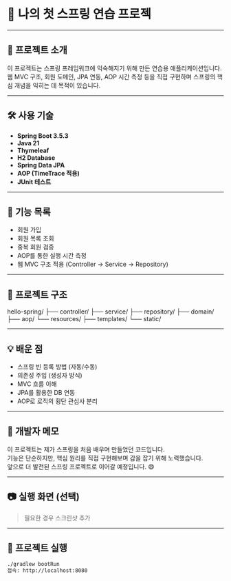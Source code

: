 # 🧪 나의 첫 스프링 연습 프로젝
---

## 📌 프로젝트 소개

이 프로젝트는 스프링 프레임워크에 익숙해지기 위해 만든 연습용 애플리케이션입니다.  
웹 MVC 구조, 회원 도메인, JPA 연동, AOP 시간 측정 등을 직접 구현하며 스프링의 핵심 개념을 익히는 데 목적이 있습니다.

---

## 🛠 사용 기술

- **Spring Boot 3.5.3**
- **Java 21**
- **Thymeleaf**
- **H2 Database**
- **Spring Data JPA**
- **AOP (TimeTrace 적용)**
- **JUnit 테스트**

---

## 🧱 기능 목록

- 회원 가입
- 회원 목록 조회
- 중복 회원 검증
- AOP를 통한 실행 시간 측정
- 웹 MVC 구조 적용 (Controller → Service → Repository)

---

## 📂 프로젝트 구조

hello-spring/
├── controller/
├── service/
├── repository/
├── domain/
├── aop/
└── resources/
├── templates/
└── static/


---

## 💡 배운 점

- 스프링 빈 등록 방법 (자동/수동)
- 의존성 주입 (생성자 방식)
- MVC 흐름 이해
- JPA를 활용한 DB 연동
- AOP로 로직의 횡단 관심사 분리

---

## 🚧 개발자 메모

이 프로젝트는 제가 스프링을 처음 배우며 만들었던 코드입니다.  
기능은 단순하지만, 핵심 원리를 직접 구현해보며 감을 잡기 위해 노력했습니다.  
앞으로 더 발전된 스프링 프로젝트로 이어갈 예정입니다. 😄

---

## 📷 실행 화면 (선택)

> 필요한 경우 스크린샷 추가

---

## 🔗 프로젝트 실행

```bash
./gradlew bootRun
접속: http://localhost:8080
